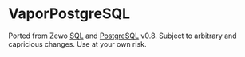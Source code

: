 # VaporPostgreSQL

Ported from Zewo [SQL](https://github.com/Zewo/SQL) and [PostgreSQL](https://github.com/Zewo/PostgreSQL) v0.8. Subject to arbitrary and capricious changes. Use at your own risk.
